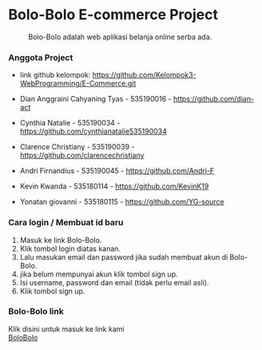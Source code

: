 # Bolo-Bolo E-commerce Project 
<dd> Bolo-Bolo adalah web aplikasi belanja online serba ada. </dd>


### Anggota Project

* link github kelompok: https://github.com/Kelompok3-WebProgramming/E-Commerce.git
 
* Dian Anggraini Cahyaning Tyas - 535190016 - https://github.com/dian-act

* Cynthia Natalie - 535190034 - https://github.com/cynthianatalie535190034

* Clarence Christiany - 535190039 - https://github.com/clarencechristiany

* Andri Firnandius - 535190045 - https://github.com/Andri-F

* Kevin Kwanda - 535180114 - https://github.com/KevinK19

* Yonatan giovanni - 535180115 - https://github.com/YG-source

### Cara login / Membuat id baru 

1. Masuk ke link Bolo-Bolo.
2. Klik  tombol login diatas kanan.
3. Lalu masukan email dan password jika sudah membuat akun di Bolo-Bolo.
4. jika belum mempunyai akun klik tombol sign up.
5. Isi username, password dan email (tidak perlu email asli).
6. Klik tombol sign up.


### Bolo-Bolo link 
Klik disini untuk masuk ke link kami
<br>
<a href = "https://bolobolo.herokuapp.com/users/main"> BoloBolo </a>

